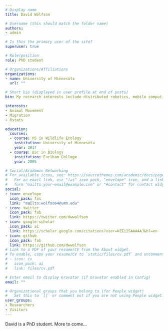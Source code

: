 ```yaml
---
# Display name
title: David Wolfson

# Username (this should match the folder name)
authors: 
- admin

# Is this the primary user of the site?
superuser: true

# Role/position
role: PhD student

# Organizations/Affiliations
organizations:
- name: University of Minnesota
  url: ""

# Short bio (displayed in user profile at end of posts)
bio: My research interests include distributed robotics, mobile computing and programmable matter.

interests:
- Animal Movement
- Migration
- Rstats

education:
  courses:
  - course: MS in Wildlife Ecology
    institution: University of Minnesota
    year: 2017
  - course: BSc in Biology
    institution: Earlham College
    year: 2005

# Social/Academic Networking
# For available icons, see: https://sourcethemes.com/academic/docs/page-builder/#icons
#   For an email link, use "fas" icon pack, "envelope" icon, and a link in the
#   form "mailto:your-email@example.com" or "#contact" for contact widget.
social:
- icon: envelope
  icon_pack: fas
  link: "mailto:wolfs064@umn.edu"
- icon: twitter
  icon_pack: fab
  link: https://twitter.com/dwwolfson
- icon: google-scholar
  icon_pack: ai
  link: https://scholar.google.com/citations?user=HZEi2SAAAAAJ&hl=en
- icon: github
  icon_pack: fab
  link: https://github.com/dwwolfson
# Link to a PDF of your resume/CV from the About widget.
# To enable, copy your resume/CV to `static/files/cv.pdf` and uncomment the lines below.
# - icon: cv
#   icon_pack: ai
#   link: files/cv.pdf

# Enter email to display Gravatar (if Gravatar enabled in Config)
email: ""

# Organizational groups that you belong to (for People widget)
#   Set this to `[]` or comment out if you are not using People widget.
user_groups:
- Researchers
- Visitors
---
```


David is a PhD student. More to come...
